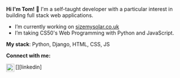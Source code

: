 **Hi I'm Tom!** 👋 I'm a self-taught developer with a particular interest in building full stack web applications. 

- I’m currently working on [sizemysolar.co.uk](https://www.sizemysolar.co.uk/)
- I’m taking CS50's Web Programming with Python and JavaScript.


**My stack**: Python, Django, HTML, CSS, JS

**Connect with me:**

[<img align="left" alt="thomas-newton | LinkedIn" width="22px" src="https://www.linkedin.com/in/thomas-newton-2a5037144/" />][linkedin]

<!--
**TomNewton1/TomNewton1** is a ✨ _special_ ✨ repository because its `README.md` (this file) appears on your GitHub profile.

Here are some ideas to get you started:

- 🔭 I’m currently working on ...
- 🌱 I’m currently learning ...
- 👯 I’m looking to collaborate on ...
- 🤔 I’m looking for help with ...
- 💬 Ask me about ...
- 📫 How to reach me: ...
- 😄 Pronouns: ...
- ⚡ Fun fact: ...
-->

